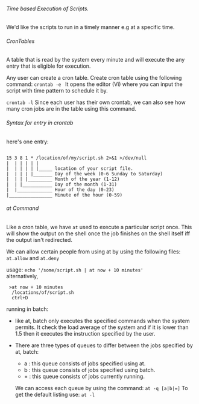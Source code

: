 ###### Time based Execution of Scripts.
 We'd like the scripts to run in a timely manner e.g at a specific time. 

###### CronTables

A table that is read by the system every minute and will execute the any entry that is eligible for execution. 

Any user can create a cron table. Create cron table using the following command: 
`crontab -e ` It opens the editor (Vi) where you can input the script with time pattern to schedule it by. 

`crontab -l` Since each user has their own crontab, we can also see how many cron jobs are in the table using this command.

###### Syntax for entry in crontab

here's one entry:

```

15 3 8 1 * /location/of/my/script.sh 2>&1 >/dev/null
|  | | | | |
|  | | | | |_____ location of your script file.
|  | | | |_______ Day of the week (0-6 Sunday to Saturday)
|  | | |_________ Month of the year (1-12)
|  | |___________ Day of the month (1-31)
|  |_____________ Hour of the day (0-23)
|________________ Minute of the hour (0-59)

```

###### at Command

Like a cron table, we have `at` used to execute a particular script once. This will show the output on the shell once the job finishes on the shell itself iff the output isn't redirected.

We can allow certain people from using at by using the following files:
`at.allow` and `at.deny`

usage: `echo '/some/script.sh | at now + 10 minutes'`  
alternatively, 
 ```
  >at now + 10 minutes
   /locations/of/script.sh
   ctrl+D
 ```

running in batch:
 -  like at, batch only executes the specified commands when the system permits. It check the load average of the system and if it is lower than 1.5 then it executes the instruction specified by the user.

 - There are three types of queues to differ between the jobs specified by at, batch:
   - a : this queue consists of jobs specified using at.
   - b : this queue consists of jobs specified using batch.
   - = : this queue consists of jobs currently running. 
   
   We can access each queue by using the command: `at -q [a|b|=]`
   To get the default listing use: `at -l`
